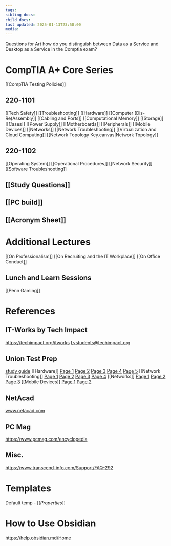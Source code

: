 ```yaml
---
tags: 
sibling docs: 
child docs: 
last updated: 2025-01-13T23:50:00
media:
---
```

Questions for Art
how do you distinguish between Data as a Service and Desktop as a Service in the Comptia exam?
# CompTIA A+ Core Series
[[CompTIA Testing Policies]]
## 220-1101
[[Tech Safety]]
	[[Troubleshooting]]
[[Hardware]]
	[[Computer (Dis-Re)Assembly]]
	[[Cabling and Ports]]
	[[Computational Memory]]
	[[Storage]]
	[[Cases]]
	[[Power Supply]]
	[[Motherboards]]
	[[Peripherals]]
	[[Mobile Devices]]
[[Networks]]
	[[Network Troubleshooting]]
	[[Virtualization and Cloud Computing]]
	[[Network Topology Key.canvas|Network Topology]]

## 220-1102
[[Operating System]]
[[Operational Procedures]]
[[Network Security]]
[[Software Troubleshooting]]

## [[Study Questions]]
## [[PC build]]

## [[Acronym Sheet]]

# Additional Lectures
[[On Professionalism]]
[[On Recruiting and the IT Workplace]]
[[On Office Conduct]]
## Lunch and Learn Sessions
[[Penn Gaming]]

# References
## IT-Works by Tech Impact
https://techimpact.org/itworks
Lvstudents@techimpact.org

## Union Test Prep
[study guide](https://uniontestprep.com/comptia-a-core-series-exam/study-guide)
[[Hardware]]
	[Page 1](https://uniontestprep.com/comptia-a-core-series-exam/study-guide/220-1101-hardware/pages/1)
	[Page 2](https://uniontestprep.com/comptia-a-core-series-exam/study-guide/220-1101-hardware/pages/2)
	[Page 3](https://uniontestprep.com/comptia-a-core-series-exam/study-guide/220-1101-hardware/pages/3)
	[Page 4](https://uniontestprep.com/comptia-a-core-series-exam/study-guide/220-1101-hardware/pages/4)
	[Page 5](https://uniontestprep.com/comptia-a-core-series-exam/study-guide/220-1101-hardware/pages/5)
[[Network Troubleshooting]]
	[Page 1](https://uniontestprep.com/comptia-a-core-series-exam/study-guide/220-1101-hardware-and-network-troubleshooting/pages/1)
	[Page 2](https://uniontestprep.com/comptia-a-core-series-exam/study-guide/220-1101-hardware-and-network-troubleshooting/pages/2)
	[Page 3](https://uniontestprep.com/comptia-a-core-series-exam/study-guide/220-1101-hardware-and-network-troubleshooting/pages/3)
	[Page 4](https://uniontestprep.com/comptia-a-core-series-exam/study-guide/220-1101-hardware-and-network-troubleshooting/pages/4)
[[Networks]]
	[Page 1](https://uniontestprep.com/comptia-a-core-series-exam/study-guide/220-1101-networking/pages/1)
	[Page 2](https://uniontestprep.com/comptia-a-core-series-exam/study-guide/220-1101-networking/pages/2)
	[Page 3](https://uniontestprep.com/comptia-a-core-series-exam/study-guide/220-1101-networking/pages/3)
[[Mobile Devices]]
	[Page 1](https://uniontestprep.com/comptia-a-core-series-exam/study-guide/220-1101-mobile-devices/pages/1)
	[Page 2]()
## NetAcad
www.netacad.com

## PC Mag
https://www.pcmag.com/encyclopedia

## Misc.
https://www.transcend-info.com/Support/FAQ-292

# Templates
Default temp - [[_Properties_]]

# How to Use Obsidian
https://help.obsidian.md/Home

